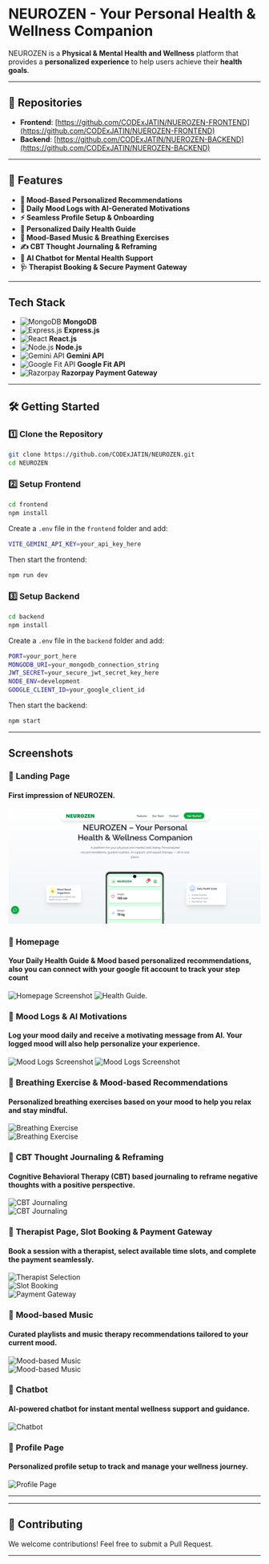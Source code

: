 ﻿# NEUROZEN - Your Personal Health & Wellness Companion

NEUROZEN is a **Physical & Mental Health and Wellness** platform that provides a **personalized experience** to help users achieve their **health goals**. 

---

## 🔗 Repositories

- **Frontend**: [https://github.com/CODExJATIN/NUEROZEN-FRONTEND](https://github.com/CODExJATIN/NUEROZEN-FRONTEND)  
- **Backend**: [https://github.com/CODExJATIN/NUEROZEN-BACKEND](https://github.com/CODExJATIN/NUEROZEN-BACKEND)

---


## 🚀 Features
- **🧘 Mood-Based Personalized Recommendations**
- **📅 Daily Mood Logs with AI-Generated Motivations**
- **⚡ Seamless Profile Setup & Onboarding**
- **📖 Personalized Daily Health Guide**
- **🎵 Mood-Based Music & Breathing Exercises**
- **✍️ CBT Thought Journaling & Reframing**
- **💬 AI Chatbot for Mental Health Support**
- **🩺 Therapist Booking & Secure Payment Gateway**

---

## Tech Stack
- ![MongoDB](https://img.shields.io/badge/MongoDB-47A248?style=for-the-badge&logo=mongodb&logoColor=white) **MongoDB**  
- ![Express.js](https://img.shields.io/badge/Express.js-000000?style=for-the-badge&logo=express&logoColor=white) **Express.js**  
- ![React](https://img.shields.io/badge/React-61DAFB?style=for-the-badge&logo=react&logoColor=black) **React.js**  
- ![Node.js](https://img.shields.io/badge/Node.js-339933?style=for-the-badge&logo=node.js&logoColor=white) **Node.js**  
- ![Gemini API](https://img.shields.io/badge/Gemini%20API-4285F4?style=for-the-badge&logo=google&logoColor=white) **Gemini API**  
- ![Google Fit API](https://img.shields.io/badge/Google%20Fit-4285F4?style=for-the-badge&logo=google-fit&logoColor=white) **Google Fit API**  
- ![Razorpay](https://img.shields.io/badge/Razorpay-02042B?style=for-the-badge&logo=razorpay&logoColor=white) **Razorpay Payment Gateway**  

---

## 🛠 Getting Started

### 1️⃣ Clone the Repository
```sh
git clone https://github.com/CODExJATIN/NEUROZEN.git
cd NEUROZEN
```

### 2️⃣ Setup Frontend
```sh
cd frontend
npm install
```
Create a `.env` file in the `frontend` folder and add:
```sh
VITE_GEMINI_API_KEY=your_api_key_here
```
Then start the frontend:
```sh
npm run dev
```

### 3️⃣ Setup Backend
```sh
cd backend
npm install
```
Create a `.env` file in the `backend` folder and add:
```sh
PORT=your_port_here
MONGODB_URI=your_mongodb_connection_string
JWT_SECRET=your_secure_jwt_secret_key_here
NODE_ENV=development
GOOGLE_CLIENT_ID=your_google_client_id
```
Then start the backend:
```sh
npm start
```

---

## Screenshots
### 🔹 **Landing Page**  
#### First impression of NEUROZEN.  
![Landing Page](screenshots/LandingPage.png)  

### 🔹 **Homepage**
#### Your Daily Health Guide & Mood based personalized recommendations, also you can connect with your google fit account to track your step count
![Homepage Screenshot](screenshots/dailyguide&recommendations.png)
![Health Guide](screenshots/personalizedPlan.png).

### 🔹 **Mood Logs & AI Motivations**
#### Log your mood daily and receive a motivating message from AI. Your logged mood will also help personalize your experience.
![Mood Logs Screenshot](screenshots/dailyMoodLog.png)
![Mood Logs Screenshot](screenshots/MotivationAI.png)

### 🔹 **Breathing Exercise & Mood-based Recommendations**  
#### Personalized breathing exercises based on your mood to help you relax and stay mindful.  
![Breathing Exercise](screenshots/breathingwithrecommendations.png)  
![Breathing Exercise](screenshots/breathingExercise.png)  

### 🔹 **CBT Thought Journaling & Reframing**  
#### Cognitive Behavioral Therapy (CBT) based journaling to reframe negative thoughts with a positive perspective.  
![CBT Journaling](screenshots/CBT1.png)  
![CBT Journaling](screenshots/CBT2.png)  

### 🔹 **Therapist Page, Slot Booking & Payment Gateway**  
#### Book a session with a therapist, select available time slots, and complete the payment seamlessly.  
![Therapist Selection](screenshots/therapist.png)  
![Slot Booking](screenshots/bookAppointment.png)  
![Payment Gateway](screenshots/paymentGateway.png)  

### 🔹 **Mood-based Music**  
#### Curated playlists and music therapy recommendations tailored to your current mood.  
![Mood-based Music](screenshots/MoodBasedMusic.png)  
![Mood-based Music](screenshots/curatedPlaylists.png)  

### 🔹 **Chatbot**  
#### AI-powered chatbot for instant mental wellness support and guidance.  
![Chatbot](screenshots/ChatBot.png)  

### 🔹 **Profile Page**  
#### Personalized profile setup to track and manage your wellness journey.  
![Profile Page](screenshots/profilePage.png)  


---

---

## 🤝 Contributing
We welcome contributions! Feel free to submit a Pull Request.

---


 
 
